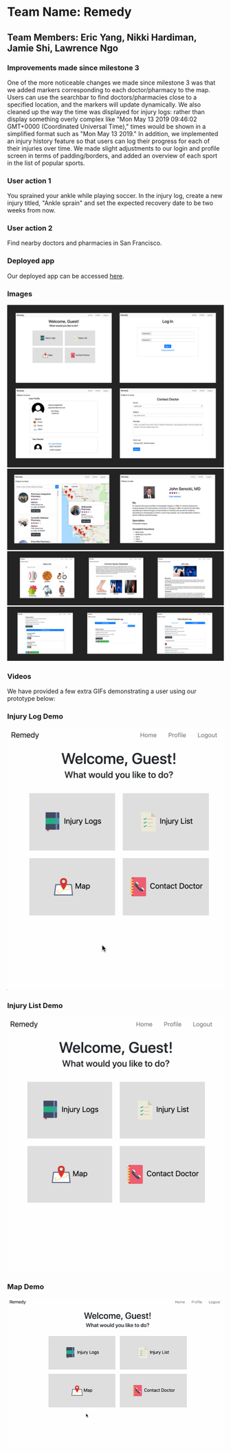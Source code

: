 # Team Name: Remedy

## Team Members: Eric Yang, Nikki Hardiman, Jamie Shi, Lawrence Ngo

### Improvements made since milestone 3
One of the more noticeable changes we made since milestone 3 was that we added markers corresponding to each doctor/pharmacy to the map. Users can use the searchbar to find doctors/pharmacies close to a specified location, and the markers will update dynamically. We also cleaned up the way the time was displayed for injury logs: rather than display something overly complex like "Mon May 13 2019 09:46:02 GMT+0000 (Coordinated Universal Time)," times would be shown in a simplified format such as "Mon May 13 2019." In addition, we implemented an injury history feature so that users can log their progress for each of their injuries over time. We made slight adjustments to our login and profile screen in terms of padding/borders, and added an overview of each sport in the list of popular sports.

### User action 1
You sprained your ankle while playing soccer. In the injury log, create a new injury titled, "Ankle sprain" and set the expected recovery date to be two weeks from now. 

### User action 2
Find nearby doctors and pharmacies in San Francisco.

### Deployed app

Our deployed app can be accessed [here](https://remedies.herokuapp.com/).

### Images
<img src="/images/milestone4-1.jpg" alt="Home">
<img src="/images/milestone4-2.jpg" alt="Home">
<img src="/images/milestone4-3.jpg" alt="Home">
<img src="/images/milestone4-4.jpg" alt="Home">


### Videos

We have provided a few extra GIFs demonstrating a user using our prototype below:

### Injury Log Demo
<img src="/images/milestone4-log.gif" alt="Demo of injury log screen">

### Injury List Demo
<img src="/images/milestone4-list.gif" alt="Demo of injury list screen">

### Map Demo
<img src="/images/milestone4-map.gif" alt="Demo of map screen">
